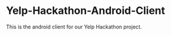 Yelp-Hackathon-Android-Client
=============================

This is the android client for our Yelp Hackathon project.
